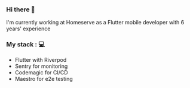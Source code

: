 ### Hi there 👋

I'm currently working at Homeserve as a Flutter mobile developer with 6 years' experience<br>

### My stack : 💻
- Flutter with Riverpod
- Sentry for monitoring
- Codemagic for CI/CD
- Maestro for e2e testing
